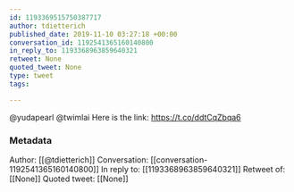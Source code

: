 ```yaml
---
id: 1193369515750387717
author: tdietterich
published_date: 2019-11-10 03:27:18 +00:00
conversation_id: 1192541365160140800
in_reply_to: 1193368963859640321
retweet: None
quoted_tweet: None
type: tweet
tags:

---
```


@yudapearl @twimlai Here is the link: https://t.co/ddtCqZbqa6

### Metadata

Author: [[@tdietterich]]
Conversation: [[conversation-1192541365160140800]]
In reply to: [[1193368963859640321]]
Retweet of: [[None]]
Quoted tweet: [[None]]
